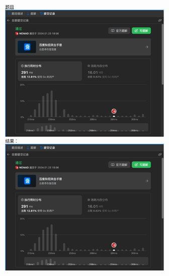 [题目](https://leetcode.cn/problems/delete-the-middle-node-of-a-linked-list/description/)
![pic](result.png)
结果：
![pic](result.png)